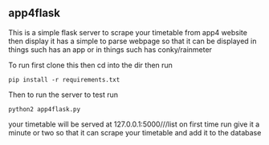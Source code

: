 ## app4flask
This is a simple flask server to scrape your timetable from app4 website then display it has a simple to parse webpage so that it can be 
displayed in things such has an app or in things such has conky/rainmeter

To run first clone this then cd into the dir then run
```
pip install -r requirements.txt
```
Then to run the server to test run
```
python2 app4flask.py
```
your timetable will be served at 127.0.0.1:5000/<user name>/<password>/list
on first time run give it a minute or two so that it can scrape your timetable and add it to the database
